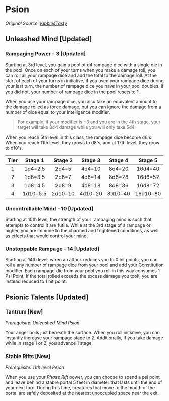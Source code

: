 # Psion

_Original Source: [KibblesTasty](https://drive.google.com/file/d/1YDQi5Gz5yWfVKfPMn-ZSUVtgVasmZeiW/view)_

## Unleashed Mind [Updated]

### Rampaging Power - 3 [Updated]

Starting at 3rd level, you gain a pool of d4 rampage dice with a single die in the pool. Once on each of your turns when you make a damage roll, you can roll all your rampage dice and add the total to the damage roll. At the start of each of your turns in initiative, if you used your rampage dice during your last turn, the number of rampage dice you have in your pool doubles. If you did not, your number of rampage dice in the pool resets to 1.

When you use your rampage dice, you also take an equivalent amount to the damage rolled as force damage, but you can ignore the damage from a number of dice equal to your Intelligence modifier.

> For example, if your modifier is +3 and you are in the 4th stage, your target will take 8d4 damage while you will only take 5d4.

When you reach 5th level in this class, the rampage dice become d6's. When you reach 11th level, they grows to d8's, and at 17th level, they grow to d10's.

| Tier | Stage 1  | Stage 2 | Stage 3 | Stage 4 | Stage 5  |
|:----:|:--------:|:-------:|:-------:|:-------:|:--------:|
| 1    | 1d4=2.5  | 2d4=5   | 4d4=10  | 8d4=20  | 16d4=40  |
| 2    | 1d6=3.5  | 2d6=7   | 4d6=14  | 8d6=28  | 16d6=52  |
| 3    | 1d8=4.5  | 2d8=9   | 4d8=18  | 8d8=36  | 16d8=72  |
| 4    | 1d10=5.5 | 2d10=10 | 4d10=20 | 8d10=40 | 16d10=80 |

### Uncontrollable Mind - 10 [Updated]

Starting at 10th level, the strength of your rampaging mind is such that attempts to control it are futile. While at the 3rd stage of a rampage or higher, you are immune to the charmed and frightened conditions, as well as effects that would control your mind.

### Unstoppable Rampage - 14 [Updated]

Starting at 14th level, when an attack reduces you to 0 hit points, you can roll a any number of rampage dice from your pool and add your Constitution modifier. Each rampage die from your pool you roll in this way consumes 1 Psi Point. If the total rolled exceeds the excess damage you took, you are instead reduced to 1 hit point.

## Psionic Talents [Updated]

### Tantrum [New]

_Prerequisite: Unleashed Mind Psion_

Your anger boils just beneath the surface. When you roll initiative, you can instantly increase your rampage stage to 2. Additionally, if you take damage while in stage 1 or 2, you advance 1 stage.

### Stable Rifts [New]

_Prerequisite: 11th level Psion_

When you use your _Phase Rift_ power, you can choose to spend a psi point and leave behind a stable portal 5 feet in diameter that lasts until the end of your next turn. During this time, creatures that move to the mouth of the portal are safely deposited at the nearest unoccupied space near the exit.

